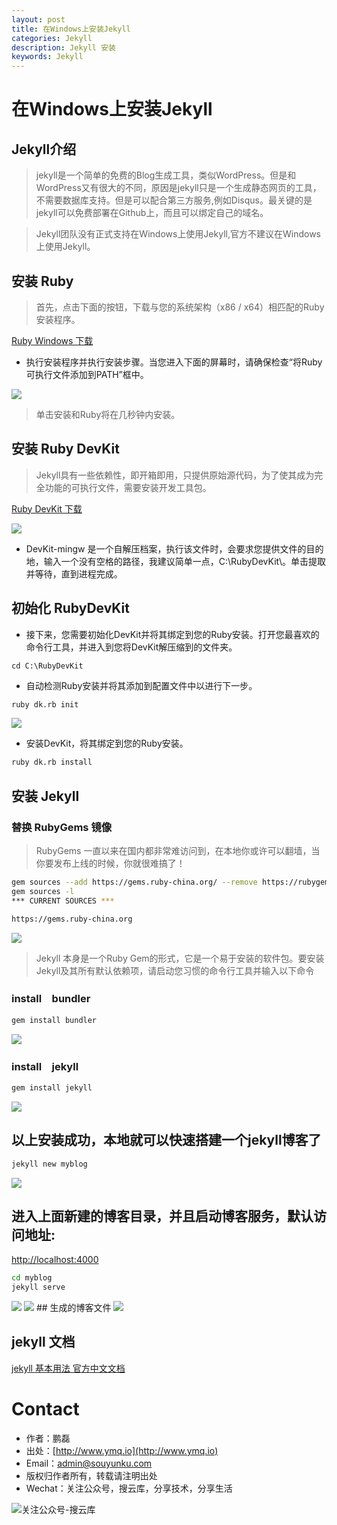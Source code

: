 ```yaml
---
layout: post
title: 在Windows上安装Jekyll
categories: Jekyll
description: Jekyll 安装
keywords: Jekyll
---
```


# 在Windows上安装Jekyll

## Jekyll介绍
> jekyll是一个简单的免费的Blog生成工具，类似WordPress。但是和WordPress又有很大的不同，原因是jekyll只是一个生成静态网页的工具，不需要数据库支持。但是可以配合第三方服务,例如Disqus。最关键的是jekyll可以免费部署在Github上，而且可以绑定自己的域名。

> Jekyll团队没有正式支持在Windows上使用Jekyll,官方不建议在Windows上使用Jekyll。

## 安装 Ruby

> 首先，点击下面的按钮，下载与您的系统架构（x86 / x64）相匹配的Ruby安装程序。

[Ruby Windows 下载 ](https://rubyinstaller.org/downloads/)

- 执行安装程序并执行安装步骤。当您进入下面的屏幕时，请确保检查“将Ruby可执行文件添加到PATH”框中。

<img src="/images/2017/jekyll/rubu-install.png"  />

> 单击安装和Ruby将在几秒钟内安装。

## 安装 Ruby DevKit

>  Jekyll具有一些依赖性，即开箱即用，只提供原始源代码，为了使其成为完全功能的可执行文件，需要安装开发工具包。

[Ruby DevKit 下载 ](https://rubyinstaller.org/downloads/)

<img src="/images/2017/jekyll/ruby-dev-kit.png"  />

- DevKit-mingw 是一个自解压档案，执行该文件时，会要求您提供文件的目的地，输入一个没有空格的路径，我建议简单一点，C:\RubyDevKit\。单击提取并等待，直到进程完成。

## 初始化 RubyDevKit
- 接下来，您需要初始化DevKit并将其绑定到您的Ruby安装。打开您最喜欢的命令行工具，并进入到您将DevKit解压缩到的文件夹。

```
cd C:\RubyDevKit
```

- 自动检测Ruby安装并将其添加到配置文件中以进行下一步。

``` sh
ruby dk.rb init
```

<img src="/images/2017/jekyll/ruby-dk-rb-init.png"  />

- 安装DevKit，将其绑定到您的Ruby安装。


``` sh
ruby dk.rb install
```


## 安装 Jekyll


### 替换 RubyGems 镜像
> RubyGems 一直以来在国内都非常难访问到，在本地你或许可以翻墙，当你要发布上线的时候，你就很难搞了！

> 

``` sh
gem sources --add https://gems.ruby-china.org/ --remove https://rubygems.org/
gem sources -l
*** CURRENT SOURCES ***

https://gems.ruby-china.org
```

<img src="/images/2017/jekyll/ruby-gems.png"  />

> Jekyll 本身是一个Ruby Gem的形式，它是一个易于安装的软件包。要安装Jekyll及其所有默认依赖项，请启动您习惯的命令行工具并输入以下命令


### install　bundler

``` sh
gem install bundler
```
<img src="/images/2017/jekyll/gem-install-bundler.png"  />

### install　jekyll

``` sh
gem install jekyll
```

<img src="/images/2017/jekyll/gem-install-jekyll.png"  />


## 以上安装成功，本地就可以快速搭建一个jekyll博客了

``` sh
jekyll new myblog  
```

<img src="/images/2017/jekyll/jekyll-new-myblog.png"  />

## 进入上面新建的博客目录，并且启动博客服务，默认访问地址:
[http://localhost:4000](http://localhost:4000/)

``` sh
cd myblog  
jekyll serve  
```

<img src="/images/2017/jekyll/jekyll-serve.png"  />

<img src="/images/2017/jekyll/myblog-succ.png"  />
## 生成的博客文件

<img src="/images/2017/jekyll/myblog.png"  />

##  jekyll 文档
[jekyll 基本用法 官方中文文档](http://jekyll.com.cn/docs/usage/)

# Contact

 - 作者：鹏磊  
 - 出处：[http://www.ymq.io](http://www.ymq.io)  
 - Email：[admin@souyunku.com](admin@souyunku.com)
 - 版权归作者所有，转载请注明出处
 - Wechat：关注公众号，搜云库，分享技术，分享生活
 
![关注公众号-搜云库](http://www.ymq.io/images/souyunku.png "搜云库")